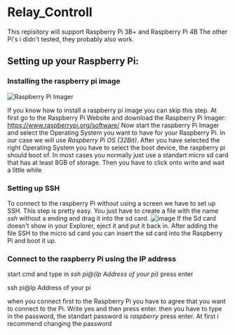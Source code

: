 # Relay_Controll

This repisitory will support Raspberry Pi 3B+ and Raspberry Pi 4B The other Pi's i didn't tested, they probably also work.


## Setting up your Raspberry Pi:

### Installing the raspberry pi image

![Raspberry Pi Imager](https://www.raspberrypi.org/homepage-9df4b/static/md-82e922d180736055661b2b9df176700c.png)

If you know how to install a raspberry pi image you can skip this step.
At first go to the Raspberry Pi Website and download the Raspberry Pi Imager: https://www.raspberrypi.org/software/ 
Now start the raspberry Pi Imager and select the Operating System you want to have for your Raspberry Pi. In our case we will use _Raspberry Pi OS (32Bit)_. After you have selected the right Operating System you have to select the boot device, the raspberry pi should boot of. In most cases you normally just use a standart micro sd card that has at least 8GB of storage. Then you have to click onto write and wait a little while

### Setting up SSH
To connect to the raspberry Pi without using a screen we have to set up SSH. This step is pretty easy. You just have to create a file with the name _ssh_ without a ending and drag it into the sd card.
![image](https://user-images.githubusercontent.com/72698237/114294381-8ca3fe00-9a9e-11eb-86fd-7b99838075cc.png)
If the Sd card doesn't show in your Explorer, eject it and put it back in.
After adding the file SSH to the micro sd card you can insert the sd card into the Raspberry Pi and boot it up.

### Connect to the raspberry Pi using the IP address

start cmd and type in _ssh pi@(Ip Address of your pi)_ press enter

  ssh pi@Ip Address of your pi
  
when you connect first to the Raspberry Pi you have to agree that you want to connect to the Pi. Write yes and then press enter.
then you have to type in the password, the standart password is _raspberry_ press enter.
At first i recommend changing the password




